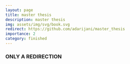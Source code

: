 ```yaml
---
layout: page
title: master thesis
description: master thesis
img: assets/img/svg/book.svg
redirect: https://github.com/adarijani/master_thesis
importance: 2
category: finished
---
```


### ONLY A REDIRECTION
